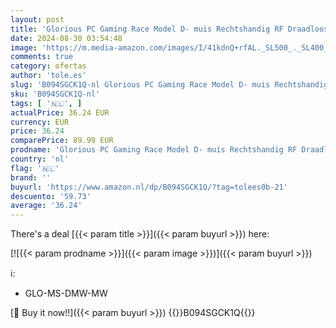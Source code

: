 ```yaml
---
layout: post
title: 'Glorious PC Gaming Race Model D- muis Rechtshandig RF Draadloos 19000 DPI  Wit'
date: 2024-08-30 03:54:48
image: 'https://m.media-amazon.com/images/I/41kdnQ+rfAL._SL500_._SL400_.jpg'
comments: true
category: ofertas
author: 'tole.es'
slug: 'B094SGCK1Q-nl Glorious PC Gaming Race Model D- muis Rechtshandig RF...'
sku: 'B094SGCK1Q-nl'
tags: [ '🇳🇱', ]
actualPrice: 36.24 EUR
currency: EUR
price: 36.24
comparePrice: 89.99 EUR
prodname: 'Glorious PC Gaming Race Model D- muis Rechtshandig RF Draadloos 19000 DPI  Wit'
country: 'nl'
flag: '🇳🇱'
brand: ''
buyurl: 'https://www.amazon.nl/dp/B094SGCK1Q/?tag=tolees0b-21'
descuento: '59.73'
average: '36.24'
---
```


There's a deal [{{< param title >}}]({{< param buyurl >}})  here:

[![{{< param prodname >}}]({{< param image >}})]({{< param buyurl >}})

ℹ️:

- GLO-MS-DMW-MW

[🛒 Buy it now!!]({{< param buyurl >}})
{{<world>}}B094SGCK1Q{{</world>}}
